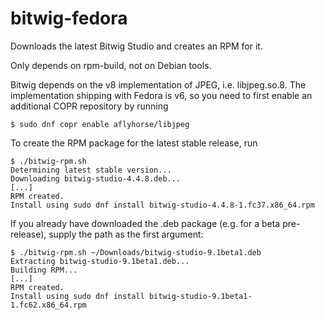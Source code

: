 # bitwig-fedora
Downloads the latest Bitwig Studio and creates an RPM for it.

Only depends on rpm-build, not on Debian tools.

Bitwig depends on the v8 implementation of JPEG, i.e. libjpeg.so.8. The
implementation shipping with Fedora is v6, so you need to first enable an additional COPR repository by running
```
$ sudo dnf copr enable aflyhorse/libjpeg
```

To create the RPM package for the latest stable release, run
```
$ ./bitwig-rpm.sh
Determining latest stable version...
Downloading bitwig-studio-4.4.8.deb...
[...]
RPM created.
Install using sudo dnf install bitwig-studio-4.4.8-1.fc37.x86_64.rpm
```

If you already have downloaded the .deb package (e.g. for a beta pre-release), supply the path as the first argument:
```
$ ./bitwig-rpm.sh ~/Downloads/bitwig-studio-9.1beta1.deb
Extracting bitwig-studio-9.1beta1.deb...
Building RPM...
[...]
RPM created.
Install using sudo dnf install bitwig-studio-9.1beta1-1.fc62.x86_64.rpm
```
